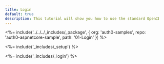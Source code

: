 ```yaml
---
title: Login
default: true
description: This tutorial will show you how to use the standard OpenID Connect middleware to add authentication to your web app.
---
```


<%= include('../../../_includes/_package', {
  org: 'auth0-samples',
  repo: 'auth0-aspnetcore-sample',
  path: '01-Login'
}) %>

<%= include('_includes/_setup') %>

<%= include('_includes/_login') %>
